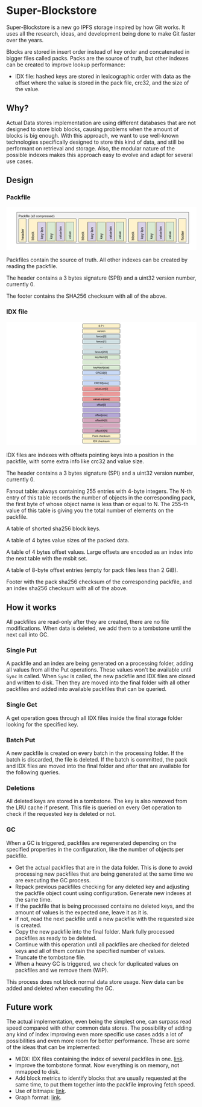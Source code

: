 # Super-Blockstore

Super-Blockstore is a new go IPFS storage inspired by how Git works. It uses all the research, ideas, and development being done to make Git faster over the years.

Blocks are stored in insert order instead of key order and concatenated in bigger files called packs. Packs are the source of truth, but other indexes can be created to improve lookup performance:

- IDX file: hashed keys are stored in lexicographic order with data as the offset where the value is stored in the pack file, crc32, and the size of the value.

## Why?

Actual Data stores implementation are using different databases that are not designed to store blob blocks, causing problems when the amount of blocks is big enough. With this approach, we want to use well-known technologies specifically designed to store this kind of data, and still be performant on retrieval and storage. Also, the modular nature of the possible indexes makes this approach easy to evolve and adapt for several use cases.

## Design

### Packfile

![packfile-format](docs/img/packfile-format.svg)

Packfiles contain the source of truth. All other indexes can be created by reading the packfile.

The header contains a 3 bytes signature (SPB) and a uint32 version number, currently 0.

The footer contains the SHA256 checksum with all of the above.

### IDX file

![packfile-format](docs/img/idx-format.svg)

IDX files are indexes with offsets pointing keys into a position in the packfile, with some extra info like crc32 and value size.

The header contains a 3 bytes signature (SPI) and a uint32 version number, currently 0.

Fanout table: always containing 255 entries with 4-byte integers. The N-th entry of this table records the number of objects in the corresponding pack, the first byte of whose object name is less than or equal to N. The 255-th value of this table is giving you the total number of elements on the packfile.

A table of shorted sha256 block keys.

A table of 4 bytes value sizes of the packed data.

A table of 4 bytes offset values. Large offsets are encoded as an index into the next table with the msbit set.

A table of 8-byte offset entries (empty for pack files less than 2 GiB). 

Footer with the pack sha256 checksum of the corresponding packfile, and an index sha256 checksum with all of the above.

## How it works

All packfiles are read-only after they are created, there are no file modifications. When data is deleted, we add them to a tombstone until the next call into GC.

### Single Put

A packfile and an index are being generated on a processing folder, adding all values from all the Put operations. These values won't be available until `Sync` is called. When `Sync` is called, the new packfile and IDX files are closed and written to disk. Then they are moved into the final folder with all other packfiles and added into available packfiles that can be queried.

### Single Get

A get operation goes through all IDX files inside the final storage folder looking for the specified key.

### Batch Put

A new packfile is created on every batch in the processing folder. If the batch is discarded, the file is deleted. If the batch is committed, the pack and IDX files are moved into the final folder and after that are available for the following queries.

### Deletions

All deleted keys are stored in a tombstone. The key is also removed from the LRU cache if present. This file is queried on every Get operation to check if the requested key is deleted or not.

### GC

When a GC is triggered, packfiles are regenerated depending on the specified properties in the configuration, like the number of objects per packfile.

- Get the actual packfiles that are in the data folder. This is done to avoid processing new packfiles that are being generated at the same time we are executing the GC process.
- Repack previous packfiles checking for any deleted key and adjusting the packfile object count using configuration. Generate new indexes at the same time.
- If the packfile that is being processed contains no deleted keys, and the amount of values is the expected one, leave it as it is.
- If not, read the next packfile until a new packfile with the requested size is created.
- Copy the new packfile into the final folder. Mark fully processed packfiles as ready to be deleted.
- Continue with this operation until all packfiles are checked for deleted keys and all of them contain the specified number of values.
- Truncate the tombstone file.
- When a heavy GC is triggered, we check for duplicated values on packfiles and we remove them (WIP).

This process does not block normal data store usage. New data can be added and deleted when executing the GC.

## Future work

The actual implementation, even being the simplest one, can surpass read speed compared with other common data stores. The possibility of adding any kind of index improving even more specific use cases adds a lot of possibilities and even more room for better performance. These are some of the ideas that can be implemented:

- MIDX: IDX files containing the index of several packfiles in one. [link](https://git-scm.com/docs/pack-format#_multi_pack_index_midx_files_have_the_following_format).
- Improve the tombstone format. Now everything is on memory, not mmapped to disk.
- Add block metrics to identify blocks that are usually requested at the same time, to put them together into the packfile improving fetch speed.
- Use of bitmaps: [link](https://git-scm.com/docs/bitmap-format).
- Graph format: [link](https://git-scm.com/docs/commit-graph-format).